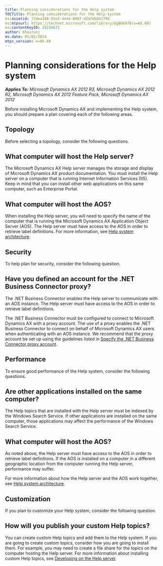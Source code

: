 ```yaml
---
title: Planning considerations for the Help system
TOCTitle: Planning considerations for the Help system
ms:assetid: 73dea160-55e3-4444-8087-d2afdbbb1798
ms:mtpsurl: https://technet.microsoft.com/library/Gg866978(v=AX.60)
ms:contentKeyID: 35256672
author: Khairunj
ms.date: 05/02/2014
mtps_version: v=AX.60
---
```


# Planning considerations for the Help system 


_**Applies To:** Microsoft Dynamics AX 2012 R3, Microsoft Dynamics AX 2012 R2, Microsoft Dynamics AX 2012 Feature Pack, Microsoft Dynamics AX 2012_

Before installing Microsoft Dynamics AX and implementing the Help system, you should prepare a plan covering each of the following areas.

## Topology

Before selecting a topology, consider the following questions.

## What computer will host the Help server?

The Microsoft Dynamics AX Help server manages the storage and display of Microsoft Dynamics AX product documentation. You must install the Help server on a computer that is running Internet Information Services (IIS). Keep in mind that you can install other web applications on this same computer, such as Enterprise Portal.

## What computer will host the AOS?

When installing the Help server, you will need to specify the name of the computer that is running the Microsoft Dynamics AX Application Object Server (AOS). The Help server must have access to the AOS in order to retrieve label definitions. For more information, see [Help system architecture](help-system-architecture.md).

## Security

To help plan for security, consider the following question.

## Have you defined an account for the .NET Business Connector proxy?

The .NET Business Connector enables the Help server to communicate with an AOS instance. The Help server must have access to the AOS in order to retrieve label definitions.

The .NET Business Connector must be configured to connect to Microsoft Dynamics AX with a proxy account. The use of a proxy enables the .NET Business Connector to connect on behalf of Microsoft Dynamics AX users when authenticating with an AOS instance. We recommend that the proxy account be set up using the guidelines listed in [Specify the .NET Business Connector proxy account](specify-the-net-business-connector-proxy-account.md).

## Performance

To ensure good performance of the Help system, consider the following questions.

## Are other applications installed on the same computer?

The Help topics that are installed with the Help server must be indexed by the Windows Search Service. If other applications are installed on the same computer, those applications may affect the performance of the Windows Search Service.

## What computer will host the AOS?

As noted above, the Help server must have access to the AOS in order to retrieve label definitions. If the AOS is installed on a computer in a different geographic location from the computer running the Help server, performance may suffer.

For more information about how the Help server and the AOS work together, see [Help system architecture](help-system-architecture.md).

## Customization

If you plan to customize your Help system, consider the following question.

## How will you publish your custom Help topics?

You can create custom Help topics and add them to the Help system. If you are going to create custom topics, consider how you are going to install them. For example, you may need to create a file share for the topics on the computer hosting the Help server. For more information about installing custom Help topics, see [Developing on the Help server](developing-on-the-help-server.md).

  


